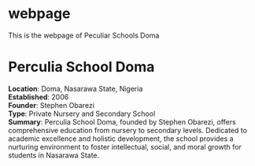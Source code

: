 # webpage
This is the webpage of Peculiar Schools Doma
# Perculia School Doma

**Location**: Doma, Nasarawa State, Nigeria  
**Established**: 2006  
**Founder**: Stephen Obarezi  
**Type**: Private Nursery and Secondary School  
**Summary**: Perculia School Doma, founded by Stephen Obarezi, offers comprehensive education from nursery to secondary levels. Dedicated to academic excellence and holistic development, the school provides a nurturing environment to foster intellectual, social, and moral growth for students in Nasarawa State.
